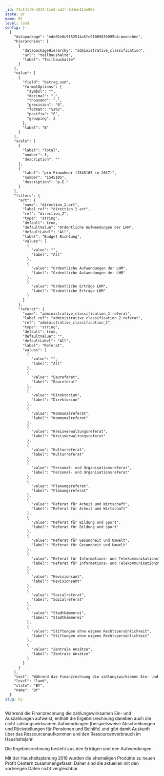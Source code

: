 ```yaml
---
_id: 71c141f0-4214-11e8-ad1f-8d4eb113e003
state: BY
name: BY
level: land
config: |-
  {
    "datapackage": "edd02e0c9f52514a5fc91089639095b4:muenchen",
    "hierarchies": [
      {
        "datapackageHierarchy": "administrative_classification",
        "url": "teilhaushalte",
        "label": "Teilhaushalte"
      }
    ],
    "value": [
      {
        "field": "betrag.sum",
        "formatOptions": {
          "symbol": "",
          "decimal": ",",
          "thousand": ".",
          "precision": "0",
          "format": "%s%v",
          "postfix": "€",
          "grouping": 3
        },
        "label": "B"
      }
    ],
    "scale": [
      {
        "label": "Total",
        "number": 1,
        "description": ""
      },
      {
        "label": "pro Einwohner (1545105 in 2017)",
        "number": "1545105",
        "description": "p.E."
      }
    ],
    "filters": {
      "art": {
        "name": "direction_2.art",
        "label_ref": "direction_2.art",
        "ref": "direction_2",
        "type": "string",
        "default": true,
        "defaultValue": "Ordentliche Aufwendungen der LHM",
        "defaultLabel": "All",
        "label": "Budget Richtung",
        "values": [
          {
            "value": "",
            "label": "All"
          },
          {
            "value": "Ordentliche Aufwendungen der LHM",
            "label": "Ordentliche Aufwendungen der LHM"
          },
          {
            "value": "Ordentliche Erträge LHM",
            "label": "Ordentliche Erträge LHM"
          }
        ]
      },
      "referat": {
        "name": "administrative_classification_2.referat",
        "label_ref": "administrative_classification_2.referat",
        "ref": "administrative_classification_2",
        "type": "string",
        "default": true,
        "defaultValue": "",
        "defaultLabel": "All",
        "label": "Referat",
        "values": [
          {
            "value": "",
            "label": "All"
          },
          {
            "value": "Baureferat",
            "label": "Baureferat"
          },
          {
            "value": "Direktorium",
            "label": "Direktorium"
          },
          {
            "value": "Kommunalreferat",
            "label": "Kommunalreferat"
          },
          {
            "value": "Kreisverwaltungsreferat",
            "label": "Kreisverwaltungsreferat"
          },
          {
            "value": "Kulturreferat",
            "label": "Kulturreferat"
          },
          {
            "value": "Personal- und Organisationsreferat",
            "label": "Personal- und Organisationsreferat"
          },
          {
            "value": "Planungsreferat",
            "label": "Planungsreferat"
          },
          {
            "value": "Referat für Arbeit und Wirtschaft",
            "label": "Referat für Arbeit und Wirtschaft"
          },
          {
            "value": "Referat für Bildung und Sport",
            "label": "Referat für Bildung und Sport"
          },
          {
            "value": "Referat für Gesundheit und Umwelt",
            "label": "Referat für Gesundheit und Umwelt"
          },
          {
            "value": "Referat für Informations- und Telekommunikationstechnik",
            "label": "Referat für Informations- und Telekommunikationstechnik"
          },
          {
            "value": "Revisionsamt",
            "label": "Revisionsamt"
          },
          {
            "value": "Sozialreferat",
            "label": "Sozialreferat"
          },
          {
            "value": "Stadtkämmerei",
            "label": "Stadtkämmerei"
          },
          {
            "value": "Stiftungen ohne eigene Rechtspersönlichkeit",
            "label": "Stiftungen ohne eigene Rechtspersönlichkeit"
          },
          {
            "value": "Zentrale Ansätze",
            "label": "Zentrale Ansätze"
          }
        ]
      }
    },
    "text": "Während die Finanzrechnung die zahlungswirksamen Ein- und Auszahlungen aufweist, enthält die Ergebnisrechnung daneben auch die nicht zahlungswirksamen Aufwendungen (beispielsweise Abschreibungen und Rückstellungen für Pensionen und Beihilfe) und gibt damit Auskunft über das Ressourcenaufkommen und den Ressourcenverbrauch im Haushaltsjahr.\n\nDie Ergebnisrechnung besteht aus den Erträgen und den Aufwendungen.\n\nMit der Haushaltsplanung 2018 wurden die ehemaligen Produkte zu neuen Profit Centern zusammengefasst. Daher sind die aktuellen mit den vorherigen Daten nicht vergleichbar.\n",
    "level": "land",
    "state": "BY",
    "name": "BY"
  }
slug: by
---
```

Während die Finanzrechnung die zahlungswirksamen Ein- und Auszahlungen aufweist, enthält die Ergebnisrechnung daneben auch die nicht zahlungswirksamen Aufwendungen (beispielsweise Abschreibungen und Rückstellungen für Pensionen und Beihilfe) und gibt damit Auskunft über das Ressourcenaufkommen und den Ressourcenverbrauch im Haushaltsjahr.

Die Ergebnisrechnung besteht aus den Erträgen und den Aufwendungen.

Mit der Haushaltsplanung 2018 wurden die ehemaligen Produkte zu neuen Profit Centern zusammengefasst. Daher sind die aktuellen mit den vorherigen Daten nicht vergleichbar.
